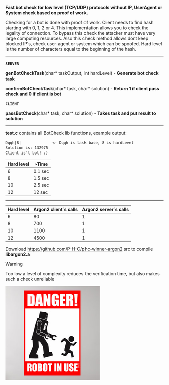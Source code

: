 **Fast bot check for low level (TCP/UDP) protocols without IP, UserAgent or System check based on proof of work.**

Checking for a bot is done with proof of work. Client needs to find
hash starting with 0, 1, 2 or 4. This implementation allows you to check the legality
of connection. To bypass this check the attacker must have very large computing resources.
Also this check method allows dont keep blocked IP's, check user-agent or system which
can be spoofed.
Hard level is the number of characters equal to the beginning of the hash.
****
**```SERVER```**

**genBotCheckTask**(char* taskOutput, int hardLevel) - **Generate bot check task**

**confirmBotCheckTask**(char* task, char* solution) - **Return 1 if client pass check and 0 if client is bot**

**```CLIENT```**

**passBotCheck**(char* task, char* solution) - **Takes task and put result to solution**
****
**test.c** contains all BotCheck lib functions, example output:
```
Dqqh|8|              <- Dqqh is task base, 8 is hardLevel 
Solution is: 132975
Client is't bot! :)
```
 
|Hard level| ~Time |
|---|---|
|6|0.1 sec|
|8|1.5 sec|
|10|2.5 sec|
|12|12 sec|
****

|Hard level|Argon2 client\`s calls|Argon2 server\`s calls|
|---|---|---|
|6|80|1|
|8|700|1|
|10|1100|1|
|12|4500|1|

Download https://github.com/P-H-C/phc-winner-argon2 src to compile **libargon2.a**

> [!WARNING]
> Too low a level of complexity reduces the verification time, but also makes such a check unreliable


![image](img/robot.jpg)
